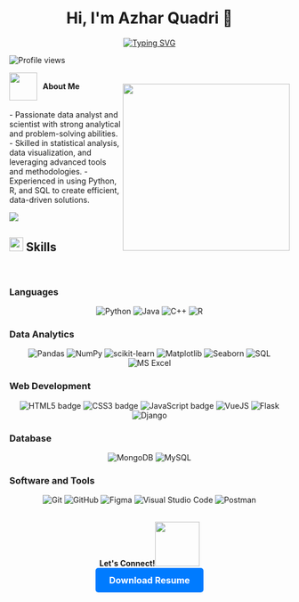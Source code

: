 <!-- ## <img src="https://media3.giphy.com/media/qgQUggAC3Pfv687qPC/giphy.gif?cid=ecf05e47srfzcp26tzlqmrid21gou66j7n0xuwpb8s6o4hg9&rid=giphy.gif&ct=g" width="1000" height="300" /> -->

<h1 align="center">Hi, I'm Azhar Quadri 👋</h1>
<p align="center">
  <a href="https://git.io/typing-svg">
    <img src="https://readme-typing-svg.demolab.com?font=Fira+Code&duration=4000&pause=700&random=true&width=435&lines=Data+Analyst+%26+Scientist;Passionate+about+data+%26+analytics;Driven+by+impactful+decisions" alt="Typing SVG" />
  </a>
</p>
<p align="left">
  <img src="https://komarev.com/ghpvc/?username=azhar_quadri1&label=Profile%20views&color=0e75b6&style=flat" alt="Profile views" />
</p>


<div style="display: flex; align-items: center;">
  <picture>
    <img src="./about_me.gif" width="50px">
  </picture>
  <b style="margin-left: 10px;">About Me</b>
</div>


<img align="right" src="./Right_Side.gif" width="300px" style="position: relative; top: -30px;">
<br>
- Passionate data analyst and scientist with strong analytical and problem-solving abilities.
- Skilled in statistical analysis, data visualization, and leveraging advanced tools and methodologies.
- Experienced in using Python, R, and SQL to create efficient, data-driven solutions.


<img src="https://user-images.githubusercontent.com/73097560/115834477-dbab4500-a447-11eb-908a-139a6edaec5c.gif"><br>

## <img src="https://media2.giphy.com/media/QssGEmpkyEOhBCb7e1/giphy.gif?cid=ecf05e47a0n3gi1bfqntqmob8g9aid1oyj2wr3ds3mg700bl&rid=giphy.gif" width="25"><b> Skills</b>
<br>

### Languages

<p align="center">
  <img src="https://img.shields.io/badge/Python%20-%2314354C.svg?style=for-the-badge&logo=python&logoColor=white" alt="Python">
  <img src="https://img.shields.io/badge/Java%20-%232370ED.svg?style=for-the-badge&logo=oraclejava&logoColor=white" alt="Java">
  <img src="https://img.shields.io/badge/C++%20-%2300599C.svg?style=for-the-badge&logo=c%2B%2B&logoColor=white" alt="C++">
  <img src="https://img.shields.io/badge/R%20-%23276DC3.svg?style=for-the-badge&logo=r&logoColor=white" alt="R">
</p>

### Data Analytics

<p align="center">
  <img src="https://img.shields.io/badge/Pandas-%23150458.svg?style=for-the-badge&logo=pandas&logoColor=white" alt="Pandas">
  <img src="https://img.shields.io/badge/Numpy-%2300A4E0.svg?style=for-the-badge&logo=numpy&logoColor=white" alt="NumPy">
  <img src="https://img.shields.io/badge/scikit-learn-%23F7931E.svg?style=for-the-badge&logo=scikit-learn&logoColor=white" alt="scikit-learn">
  <img src="https://img.shields.io/badge/Matplotlib-%2300A2E3.svg?style=for-the-badge&logo=matplotlib&logoColor=white" alt="Matplotlib">
  <img src="https://img.shields.io/badge/Seaborn-%2300A3E0.svg?style=for-the-badge&logo=seaborn&logoColor=white" alt="Seaborn">
  <img src="https://img.shields.io/badge/SQL-%23276DC3.svg?style=for-the-badge&logo=postgresql&logoColor=white" alt="SQL">
  <img src="https://img.shields.io/badge/Microsoft%20Excel-%2314354C.svg?style=for-the-badge&logo=microsoft-excel&logoColor=white" alt="MS Excel">
</p>


### Web Development

<p align="center">
  <img src="https://img.shields.io/badge/HTML5%20-%23E34F26.svg?style=for-the-badge&logo=html5&logoColor=white" alt="HTML5 badge">
  <img src="https://img.shields.io/badge/CSS%20-%231572B6.svg?style=for-the-badge&logo=css3&logoColor=white" alt="CSS3 badge">
  <img src="https://img.shields.io/badge/JavaScript%20-%23F7DF1E.svg?style=for-the-badge&logo=javascript&logoColor=black" alt="JavaScript badge">
  <img src="https://img.shields.io/badge/VueJS%20-%2335495e.svg?style=for-the-badge&logo=vue.js&logoColor=4FC08D" alt="VueJS">
  <img src="https://img.shields.io/badge/Flask-000000?style=for-the-badge&logo=flask&logoColor=white" alt="Flask">
  <img src="https://img.shields.io/badge/django-092E20?style=for-the-badge&logo=django&logoColor=green" alt="Django">
</p>



### Database

<p align="center">
  <img src="https://img.shields.io/badge/MongoDB%20-%234ea94b.svg?style=for-the-badge&logo=mongodb&logoColor=white" alt="MongoDB">
  <img src="https://img.shields.io/badge/MySQL%20-%2300f.svg?style=for-the-badge&logo=mysql&logoColor=white" alt="MySQL">
</p>


### Software and Tools

<p align="center">
  <img src="https://img.shields.io/badge/git-%23F05033.svg?style=for-the-badge&logo=git&logoColor=white" alt="Git">
  <img src="https://img.shields.io/badge/github-%23121011.svg?style=for-the-badge&logo=github&logoColor=white" alt="GitHub">
  <img src="https://img.shields.io/badge/Figma-F24E1E?style=for-the-badge&logo=figma&logoColor=white" alt="Figma">
  <img src="https://img.shields.io/badge/Visual%20Studio%20Code-0078d7.svg?style=for-the-badge&logo=visual-studio-code&logoColor=white" alt="Visual Studio Code">
  <img src="https://img.shields.io/badge/Postman-FF6C37?style=for-the-badge&logo=postman&logoColor=white" alt="Postman">
</p>

<br>
<div align="center">
  <b>Let's Connect!</b><img src="./handshake.gif" width="80">
  <br>
  <a href="azhar.pdf" style="display: inline-block; padding: 12px 24px; font-size: 16px; font-weight: bold; color: white; background-color: #007bff; border-radius: 5px; text-decoration: none; transition: background-color 0.3s ease;">Download Resume</a>
</div>

